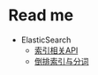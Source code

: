<h1>Read me</h1>





- ElasticSearch
  - [索引相关API](https://github.com/CavaliersFor/document/blob/master/doc/es/索引相关API.md)
  - [倒排索引与分词](https://github.com/CavaliersFor/document/tree/master/doc/es/倒排索引与分词.md)

